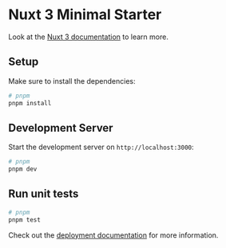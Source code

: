 # Nuxt 3 Minimal Starter

Look at the [Nuxt 3 documentation](https://nuxt.com/docs/getting-started/introduction) to learn more.

## Setup

Make sure to install the dependencies:

```bash
# pnpm
pnpm install

```

## Development Server

Start the development server on `http://localhost:3000`:

```bash
# pnpm
pnpm dev

```

## Run unit tests
```bash
# pnpm
pnpm test

```


Check out the [deployment documentation](https://nuxt.com/docs/getting-started/deployment) for more information.
